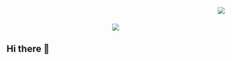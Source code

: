 <img align="right" src="https://visitor-badge.laobi.icu/badge?page_id=Jodeley.Jodeley" />

<h1 align="center">
  <img src="https://readme-typing-svg.herokuapp.com/?
font=Righteous&size=36&center=true&vCenter=true&width=500&height=70&duration=4000&lines=Hello+There!+👋💜;I'm+Jodeley+Claro!;" />
</h1>



## Hi there 👋

<!--
**Jodeley/Jodeley** is a ✨ _special_ ✨ repository because its `README.md` (this file) appears on your GitHub profile.

Here are some ideas to get you started:

- 🔭 I’m currently working on ...
- 🌱 I’m currently learning ...
- 👯 I’m looking to collaborate on ...
- 🤔 I’m looking for help with ...
- 💬 Ask me about ...
- 📫 How to reach me: ...
- 😄 Pronouns: ...
- ⚡ Fun fact: ...
-->
